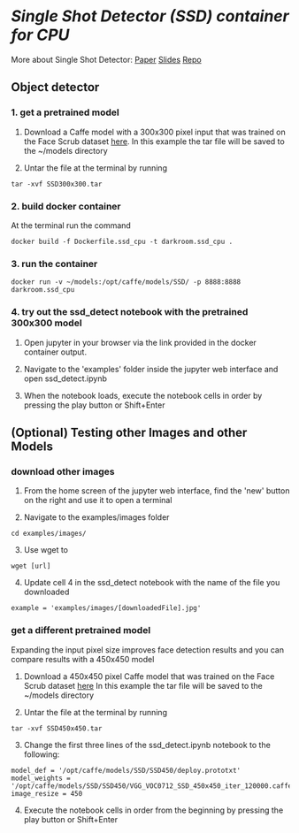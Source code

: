 # *Single Shot Detector (SSD) container for CPU*

More about Single Shot Detector: [Paper](http://arxiv.org/abs/1512.02325)
[Slides](http://www.cs.unc.edu/~wliu/papers/ssd_eccv2016_slide.pdf)
[Repo](https://github.com/weiliu89/caffe/tree/ssd)

## Object detector

### 1. get a pretrained model

1. Download a Caffe model with a 300x300 pixel input that was trained on the Face Scrub dataset [here](https://drive.google.com/file/d/0B5YNnW8pHPSWZDBhdWFIVHZMWVE/view?usp=sharing). 
In this example the tar file will be saved to the ~/models directory

2. Untar the file at the terminal by running
```Shell
tar -xvf SSD300x300.tar
```

### 2. build docker container

At the terminal run the command
```Shell
docker build -f Dockerfile.ssd_cpu -t darkroom.ssd_cpu .
```

### 3. run the container

```Shell
docker run -v ~/models:/opt/caffe/models/SSD/ -p 8888:8888 darkroom.ssd_cpu
```

### 4. try out the ssd_detect notebook with the pretrained 300x300 model

1. Open jupyter in your browser via the link provided in the docker container output.  

2. Navigate to the 'examples' folder inside the jupyter web interface and open ssd_detect.ipynb 

3. When the notebook loads, execute the notebook cells in order by pressing the play button or Shift+Enter

## (Optional) Testing other Images and other Models

### download other images

1. From the home screen of the jupyter web interface, find the 'new' button on the right and use it to open a terminal

2. Navigate to the examples/images folder

```Shell
cd examples/images/
```

3. Use wget to  

```Shell
wget [url]
```

4. Update cell 4 in the ssd_detect notebook with the name of the file you downloaded

```Shell
example = 'examples/images/[downloadedFile].jpg'
```

### get a different pretrained model

Expanding the input pixel size improves face detection results and you can compare results with a 450x450 model 

1. Download a 450x450 pixel Caffe model that was trained on the Face Scrub dataset [here](https://drive.google.com/file/d/0B5YNnW8pHPSWRDRwd1pMd0ZVXzA/view?usp=sharing)
In this example the tar file will be saved to the ~/models directory

2. Untar the file at the terminal by running
```Shell
tar -xvf SSD450x450.tar
```

3. Change the first three lines of the ssd_detect.ipynb notebook to the following:

```Shell
model_def = '/opt/caffe/models/SSD/SSD450/deploy.prototxt'
model_weights = '/opt/caffe/models/SSD/SSD450/VGG_VOC0712_SSD_450x450_iter_120000.caffemodel'
image_resize = 450
```

4. Execute the notebook cells in order from the beginning by pressing the play button or Shift+Enter


